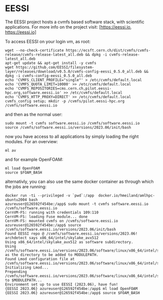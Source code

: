 # EESSI

The EESSI project hosts a cvmfs based software stack, with scientific applications. For more info on the project visit: [https://eessi.io, https://eessi.io]

To access EESSI on your login vm, as root:
```
wget --no-check-certificate https://ecsft.cern.ch/dist/cvmfs/cvmfs-release/cvmfs-release-latest_all.deb && dpkg -i cvmfs-release-latest_all.deb
apt-get update && apt-get install -y cvmfs
wget https://github.com/EESSI/filesystem-layer/releases/download/v0.5.0/cvmfs-config-eessi_0.5.0_all.deb && dpkg -i cvmfs-config-eessi_0.5.0_all.deb
echo 'CVMFS_CLIENT_PROFILE="single"' > /etc/cvmfs/default.local
echo 'CVMFS_QUOTA_LIMIT=10000' >> /etc/cvmfs/default.local
echo 'CVMFS_REPOSITORIES=cms.cern.ch,pilot.eessi-hpc.org,software.eessi.io' >> /etc/cvmfs/default.local
echo 'CVMFS_HTTP_PROXY=DIRECT' >> /etc/cvmfs/default.local
cvmfs_config setup; mkdir -p /cvmfs/pilot.eessi-hpc.org /cvmfs/software.eessi.io
```

and then as the normal user:
```
sudo mount -t cvmfs software.eessi.io /cvmfs/software.eessi.io
source /cvmfs/software.eessi.io/versions/2023.06/init/bash
```

now you have access to all applications by simply loading the right modules. For an overview:
```
ml av
```

and for example OpenFOAM:
```
ml load OpenFOAM
source $FOAM_BASH
```


alternativly, you can also use the same docker container as through which the jobs are running:
```
docker run -ti --privileged -v `pwd`:/app  docker.io/hmeiland/amlhpc-ubuntu2004 bash
azureuser@126592f454be:/app$ sudo mount -t cvmfs software.eessi.io /cvmfs/software.eessi.io
CernVM-FS: running with credentials 109:110
CernVM-FS: loading Fuse module... done
CernVM-FS: mounted cvmfs on /cvmfs/software.eessi.io
azureuser@126592f454be:/app$ source /cvmfs/software.eessi.io/versions/2023.06/init/bash 
Found EESSI repo @ /cvmfs/software.eessi.io/versions/2023.06!
archdetect says x86_64/intel/skylake_avx512
Using x86_64/intel/skylake_avx512 as software subdirectory.
Using /cvmfs/software.eessi.io/versions/2023.06/software/linux/x86_64/intel/skylake_avx512/modules/all as the directory to be added to MODULEPATH.
Found Lmod configuration file at /cvmfs/software.eessi.io/versions/2023.06/software/linux/x86_64/intel/skylake_avx512/.lmod/lmodrc.lua
Initializing Lmod...
Prepending /cvmfs/software.eessi.io/versions/2023.06/software/linux/x86_64/intel/skylake_avx512/modules/all to $MODULEPATH...
Environment set up to use EESSI (2023.06), have fun!
{EESSI 2023.06} azureuser@126592f454be:/app$ ml load OpenFOAM
{EESSI 2023.06} azureuser@126592f454be:/app$ source $FOAM_BASH
```
